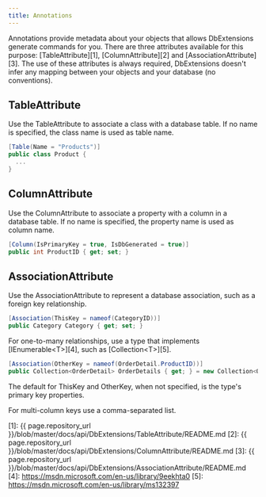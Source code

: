 ```yaml
---
title: Annotations
---
```

Annotations provide metadata about your objects that allows DbExtensions generate commands for you. There are three attributes available for this purpose: [TableAttribute][1], [ColumnAttribute][2] and [AssociationAttribute][3]. The use of these attributes is always required, DbExtensions doesn't infer any mapping between your objects and your database (no conventions).

TableAttribute
--------------
Use the TableAttribute to associate a class with a database table. If no name is specified, the class name is used as table name.

```csharp
[Table(Name = "Products")]
public class Product {
  ...
}
```

ColumnAttribute
---------------
Use the ColumnAttribute to associate a property with a column in a database table.  If no name is specified, the property name is used as column name.

```csharp
[Column(IsPrimaryKey = true, IsDbGenerated = true)]
public int ProductID { get; set; }
```

AssociationAttribute
--------------------
Use the AssociationAttribute to represent a database association, such as a foreign key relationship.

```csharp
[Association(ThisKey = nameof(CategoryID))]
public Category Category { get; set; }
```

For one-to-many relationships, use a type that implements [IEnumerable&lt;T>][4], such as [Collection&lt;T>][5].

```csharp
[Association(OtherKey = nameof(OrderDetail.ProductID))]
public Collection<OrderDetail> OrderDetails { get; } = new Collection<OrderDetail>();
```

The default for ThisKey and OtherKey, when not specified, is the type's primary key properties.

For multi-column keys use a comma-separated list.

[1]: {{ page.repository_url }}/blob/master/docs/api/DbExtensions/TableAttribute/README.md
[2]: {{ page.repository_url }}/blob/master/docs/api/DbExtensions/ColumnAttribute/README.md
[3]: {{ page.repository_url }}/blob/master/docs/api/DbExtensions/AssociationAttribute/README.md
[4]: https://msdn.microsoft.com/en-us/library/9eekhta0
[5]: https://msdn.microsoft.com/en-us/library/ms132397
